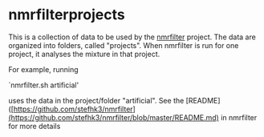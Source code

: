# nmrfilterprojects

This is a collection of data to be used by the [nmrfilter](https://github.com/stefhk3/nmrfilter) project. The data are organized into folders, called "projects". When nmrfilter is run for one project, it analyses the mixture in that project.

For example, running

`nmrfilter.sh artificial'

uses the data in the project/folder "artificial". See the [README]([https://github.com/stefhk3/nmrfilter](https://github.com/stefhk3/nmrfilter/blob/master/README.md) in nmrfilter for more details
